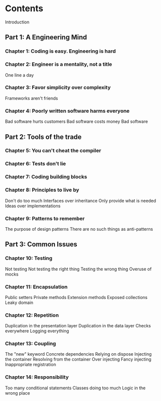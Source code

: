 # Contents

Introduction

## Part 1: A Engineering Mind

### Chapter 1: Coding is easy. Engineering is hard


### Chapter 2: Engineer is a mentality, not a title

One line a day

### Chapter 3: Favor simplicity over complexity

Frameworks aren't friends

### Chapter 4: Poorly written software harms everyone

Bad software hurts customers
Bad software costs money
Bad software 

## Part 2: Tools of the trade

### Chapter 5: You can't cheat the compiler



### Chapter 6: Tests don't lie


### Chapter 7: Coding building blocks



### Chapter 8: Principles to live by

Don't do too much
Interfaces over inheritance
Only provide what is needed
Ideas over implementations

### Chapter 9: Patterns to remember

The purpose of design patterns
There are no such things as anti-patterns

## Part 3: Common Issues

### Chapter 10: Testing

Not testing
Not testing the right thing
Testing the wrong thing
Overuse of mocks

### Chapter 11: Encapsulation

Public setters
Private methods
Extension methods
Exposed collections
Leaky domain

### Chapter 12: Repetition

Duplication in the presentation layer
Duplication in the data layer
Checks everywhere
Logging everything

### Chapter 13: Coupling

The "new" keyword
Concrete dependencies
Relying on dispose
Injecting the container
Resolving from the container
Over injecting
Fancy injecting
Inappropriate registration

### Chapter 14: Responsibility

Too many conditional statements
Classes doing too much
Logic in the wrong place